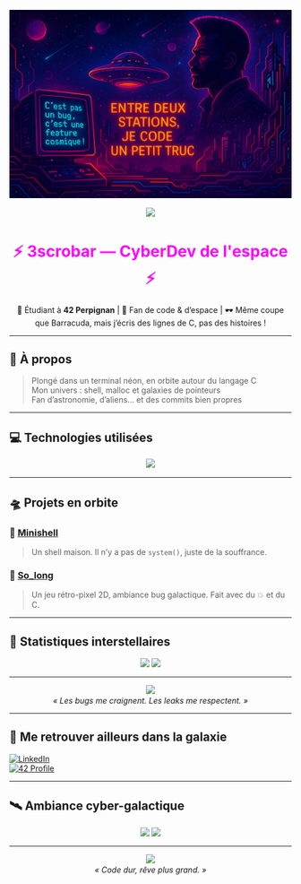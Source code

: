 <p align="center">
  <img src="https://raw.githubusercontent.com/3scrobar/3scrobar/main/assets/banner.png" alt="3SCROBAR Banner" />
</p>

<p align="center">
  <img src="https://readme-typing-svg.herokuapp.com/?lines=Bienvenue+sur+le+profil+de+3scrobar+!;Développeur+en+formation+chez+42+Perpignan;Fan+de+code,+de+l%E2%80%99espace&center=true&width=1000&height=50&color=FF00FF&vCenter=true&size=22">
</p>

<h1 align="center" style="color:#FF00FF;">⚡ 3scrobar — CyberDev de l'espace ⚡</h1>
<p align="center">
  🧠 Étudiant à <strong>42 Perpignan</strong> | 🚀 Fan de code & d’espace | 🕶️ Même coupe que Barracuda, mais j’écris des lignes de C, pas des histoires !
</p>

---

## 🌌 À propos

> Plongé dans un terminal néon, en orbite autour du langage C  
> Mon univers : shell, malloc et galaxies de pointeurs  
> Fan d’astronomie, d’aliens… et des commits bien propres

---

## 💻 Technologies utilisées

<p align="center">
  <img src="https://skillicons.dev/icons?i=c,bash,linux,git,vscode&perline=6" />
</p>

---

## 🛸 Projets en orbite

### 🧠 [Minishell](https://github.com/3scrobar/Minishell)
> Un shell maison. Il n’y a pas de `system()`, juste de la souffrance.

### 👾 [So_long](https://github.com/3scrobar/so_long)
> Un jeu rétro-pixel 2D, ambiance bug galactique. Fait avec du 💥 et du C.

---

## 🔮 Statistiques interstellaires

<p align="center">
  <img src="https://github-readme-stats.vercel.app/api?username=3scrobar&show_icons=true&theme=tokyonight" />
  <img src="https://github-readme-stats.vercel.app/api/top-langs/?username=3scrobar&layout=compact&theme=tokyonight" />
</p>

---

<p align="center">
  <img src="https://media.giphy.com/media/v1.Y2lkPTc5MGI3NjExNTA4YTBiNmJpMGswM3BuNTVqM3JnYW1jazM3NDd1d3JvbjNta3hlZyZlcD12MV9naWZzX3NlYXJjaCZjdD1n/2IudUHdI075HL02Pkk/giphy.gif" width="240"/>
  <br>
  <em>« Les bugs me craignent. Les leaks me respectent. »</em>
</p>

---

## 🧭 Me retrouver ailleurs dans la galaxie

[![LinkedIn](https://img.shields.io/badge/LinkedIn-3scrobar-0A66C2?style=for-the-badge&logo=linkedin&logoColor=white)](https://www.linkedin.com/in/thomas-le-sauter-629152337)  
[![42 Profile](https://img.shields.io/badge/42_Profile-black?style=for-the-badge&logo=42&logoColor=white)](https://profile.intra.42.fr/users/3scrobar)

---

## 🛰️ Ambiance cyber-galactique

<p align="center">
  <img src="https://media.giphy.com/media/v1.Y2lkPTc5MGI3NjExNTA4YTBiNmJpMGswM3BuNTVqM3JnYW1jazM3NDd1d3JvbjNta3hlZyZlcD12MV9naWZzX3NlYXJjaCZjdD1n/3o6ZtfHI04l9bdLNmM/giphy.gif" width="300" />
  <img src="https://media.giphy.com/media/3ov9jNziFTMfzSumAw/giphy.gif" width="300" />
</p>

---

<p align="center">
  <img src="https://media.giphy.com/media/QGE6fQc8mrTASBVxhF/giphy.gif" width="300"/>
  <br><em>« Code dur, rêve plus grand. »</em>
</p>
